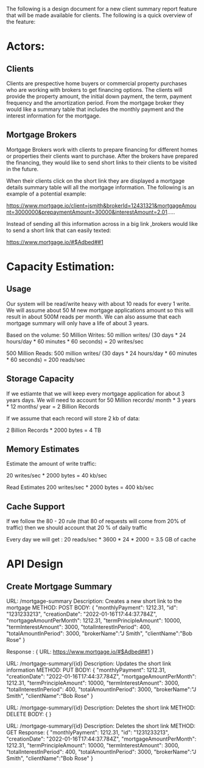 The following is a design document for a new client summary report feature that will be made available for clients.    The following is a quick overview of the feature:

# Actors: 
## Clients
Clients are prespective home buyers or commercial property purchases who are working with brokers to get financing options.  The clients will provide the property amount, the initial down payment, the term, payment frequency and the amortization period.  From the mortgage broker they would like a summary table that includes the monthly payment and the interest information for the mortgage.

## Mortgage Brokers
Mortgage Brokers work with clients to prepare financing for different homes or properties their clients want to purchase.  After the brokers have prepared the financing, they would like to send short links to their clients to be visited in the future.   

When their clients click on the short link they are displayed a mortgage details summary table will all the mortgage information.  The following is an example of a potential example:

https://www.mortgage.io/client=jsmith&brokerId=12431321&mortgageAmount=3000000&prepaymentAmount=30000&interestAmount=2.01.....

Instead of sending all this information across in a big link ,brokers would like to send a short link that can easily texted:

https://www.mortgage.io/#$Adbed##1


# Capacity Estimation:

## Usage
Our system will be read/write heavy with about 10 reads for every 1 write.  We will assume about 50 M new mortgage applications amount so this will result in about 500M reads per month.  We can also assume that each mortgage summary will only have a life of about 3 years.

Based on the volume:
50 Million Writes:
50 million writes/ (30 days * 24 hours/day * 60 minutes * 60 seconds) = 20 writes/sec

500 Million Reads:
500 million writes/ (30 days * 24 hours/day * 60 minutes * 60 seconds) = 200 reads/sec

## Storage Capacity
If we estiamte that we will keep every mortgage application for about 3 years days.  We will need to account for 
50 Million records/ month * 3 years * 12 months/ year =  2 Billion Records

If we assume that each record will store 2 kb  of data:

2 Billion Records * 2000 bytes = 4 TB

## Memory Estimates

Estimate the amount of write traffic:

20 writes/sec * 2000 bytes = 40 kb/sec

Read Estimates
200 writes/sec * 2000 bytes = 400 kb/sec


## Cache Support
If we follow the 80 - 20 rule (that 80 of requests will come from 20% of traffic) then we should account that 20 % of daily traffic

Every day we will get : 20 reads/sec * 3600 * 24 * 2000 = 3.5 GB of cache


# API Design

## Create Mortgage Summary

URL: /mortgage-summary
Description: Creates a new short link to the mortgage
METHOD: POST
BODY: {
    "monthlyPayment": 1212.31,
    "id": "1231233213",
    "creationDate": "2022-01-16T17:44:37.784Z",
    "mortgageAmountPerMonth": 1212.31,
    "termPrincipleAmount": 10000,
    "termInterestAmount": 3000,
    "totalInterestInPeriod": 400,
    "totalAmountInPeriod": 3000,
    "brokerName":"J Smith",
    "clientName":"Bob Rose"
}

Response : {
    URL: https://www.mortgage.io/#$Adbed##1
}


URL: /mortgage-summary/{id}
Description: Updates the short link information
METHOD: PUT
BODY: {
    "monthlyPayment": 1212.31,
    "creationDate": "2022-01-16T17:44:37.784Z",
    "mortgageAmountPerMonth": 1212.31,
    "termPrincipleAmount": 10000,
    "termInterestAmount": 3000,
    "totalInterestInPeriod": 400,
    "totalAmountInPeriod": 3000,
    "brokerName":"J Smith",
    "clientName":"Bob Rose"
}

URL: /mortgage-summary/{id}
Description: Deletes the short link
METHOD: DELETE
BODY: {
}

URL: /mortgage-summary/{id}
Description: Deletes the short link
METHOD: GET
Response: {
    "monthlyPayment": 1212.31,
    "id": "1231233213",
    "creationDate": "2022-01-16T17:44:37.784Z",
    "mortgageAmountPerMonth": 1212.31,
    "termPrincipleAmount": 10000,
    "termInterestAmount": 3000,
    "totalInterestInPeriod": 400,
    "totalAmountInPeriod": 3000,
    "brokerName":"J Smith",
    "clientName":"Bob Rose"
}

